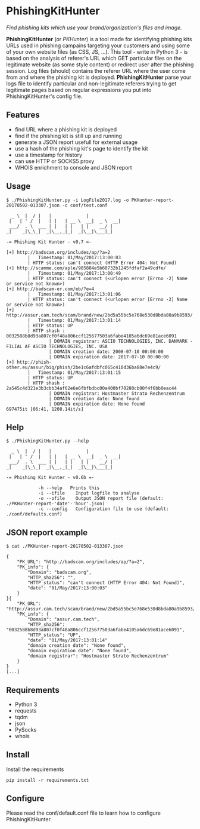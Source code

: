 # PhishingKitHunter
*Find phishing kits which use your brand/organization's files and image.*

**PhishingKitHunter** (or *PKHunter*) is a tool made for identifying phishing kits URLs used in phishing campains targeting your customers and using some of your own website files (as CSS, JS, ...).
This tool - write in Python 3 - is based on the analysis of referer's URL which GET particular files on the legitimate website (as some style content) or redirect user after the phishing session. Log files (should) contains the referer URL where the user come from and where the phishing kit is deployed.
**PhishingKitHunter** parse your logs file to identify particular and non-legitimate referers trying to get legitimate pages based on regular expressions you put into PhishingKitHunter's config file.

## Features
- find URL where a phishing kit is deployed
- find if the phishing kit is still up and running
- generate a JSON report usefull for external usage
- use a hash of the phishing kit's page to identify the kit
- use a timestamp for history
- can use HTTP or SOCKS5 proxy
- WHOIS enrichment to console and JSON report

## Usage
~~~
$ ./PhishingKitHunter.py -i LogFile2017.log -o PKHunter-report-20170502-013307.json -c conf/test.conf

  _ \  |  / |   |             |            
 |   | ' /  |   | |   | __ \  __|  _ \  __|
 ___/  . \  ___ | |   | |   | |    __/ |   
_|    _|\_\_|  _|\__,_|_|  _|\__|\___|_|   

-= Phishing Kit Hunter - v0.7 =-

[+] http://badscam.org/includes/ap/?a=2
		|   Timestamp: 01/May/2017:13:00:03
		| HTTP status: can't connect (HTTP Error 404: Not Found)
[+] http://scamme.com/aple/985884e5b60732b1245fdfaf2a49cdfe/
		|   Timestamp: 01/May/2017:13:00:49
		| HTTP status: can't connect (<urlopen error [Errno -2] Name or service not known>)
[+] http://badscam-er.com/eb/?e=4
		|   Timestamp: 01/May/2017:13:01:06
		| HTTP status: can't connect (<urlopen error [Errno -2] Name or service not known>)
[+] http://assur.cam.tech/scam/brand/new/2bd5a55bc5e768e530d8bda80a9b8593/
		|   Timestamp: 01/May/2017:13:01:14
		| HTTP status: UP
		| HTTP shash : 0032588b8d93a807cf0f48a806ccf125677503a6fabe4105a6dc69e81ace6091
                | DOMAIN registrar: ASCIO TECHNOLOGIES, INC. DANMARK - FILIAL AF ASCIO TECHNOLOGIES, INC. USA
                | DOMAIN creation date: 2008-07-10 00:00:00
                | DOMAIN expiration date: 2017-07-10 00:00:00
[+] http://phish-other.eu/assur/big/phish/2be1c6afdbfc065c410d36ba88e7e4c9/
		|   Timestamp: 01/May/2017:13:01:15
		| HTTP status: UP
		| HTTP shash : 2a545c4d321e3b3cbb34af62e6e6fbfbdbc00a400bf70280cb00f4f6bb0eac44
                | DOMAIN registrar: Hostmaster Strato Rechenzentrum
                | DOMAIN creation date: None found
                | DOMAIN expiration date: None found
697475it [06:41, 1208.14it/s]
~~~

## Help
~~~
$ ./PhishingKitHunter.py --help

  _ \  |  / |   |             |            
 |   | ' /  |   | |   | __ \  __|  _ \  __|
 ___/  . \  ___ | |   | |   | |    __/ |   
_|    _|\_\_|  _|\__,_|_|  _|\__|\___|_|    

-= Phishing Kit Hunter - v0.6b =-

			-h --help   Prints this
			-i --ifile    Input logfile to analyse
			-o --ofile    Output JSON report file (default: ./PKHunter-report-'date'-'hour'.json)
			-c --config   Configuration file to use (default: ./conf/defaults.conf)
~~~

## JSON report example
~~~
$ cat ./PKHunter-report-20170502-013307.json

{
    "PK_URL": "http://badscam.org/includes/ap/?a=2",
    "PK_info": {
        "Domain": "badscam.org",
        "HTTP_sha256": "",
        "HTTP_status": "can't connect (HTTP Error 404: Not Found)",
        "date": "01/May/2017:13:00:03"
    }
}{
    "PK_URL": "http://assur.cam.tech/scam/brand/new/2bd5a55bc5e768e530d8bda80a9b8593/",
    "PK_info": {
        "Domain": "assur.cam.tech",
        "HTTP_sha256": "0032588b8d93a807cf0f48a806ccf125677503a6fabe4105a6dc69e81ace6091",
        "HTTP_status": "UP",
        "date": "01/May/2017:13:01:14"
        "domain creation date": "None found",
        "domain expiration date": "None found",
        "domain registrar": "Hostmaster Strato Rechenzentrum"
    }
}
[...]
~~~

## Requirements
* Python 3
* requests
* tqdm
* json
* PySocks
* whois

## Install
Install the requirements
~~~
pip install -r requirements.txt
~~~

## Configure
Please read the conf/default.conf file to learn how to configure PhishingKitHunter.

